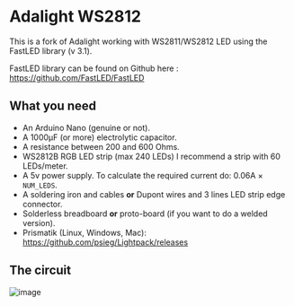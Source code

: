 Adalight WS2812
===============

This is a fork of Adalight working with WS2811/WS2812 LED using the FastLED library (v 3.1).

FastLED library can be found on Github here : https://github.com/FastLED/FastLED

## What you need
- An Arduino Nano (genuine or not).
- A 1000µF (or more) electrolytic capacitor.
- A resistance between 200 and 600 Ohms.
- WS2812B RGB LED strip (max 240 LEDs) I recommend a strip with 60 LEDs/meter.
- A 5v power supply. To calculate the required current do: 0.06A × `NUM_LEDS`.
- A soldering iron and cables **or** Dupont wires and 3 lines LED strip edge connector.
- Solderless breadboard **or** proto-board (if you want to do a welded version).
- Prismatik (Linux, Windows, Mac): https://github.com/psieg/Lightpack/releases

## The circuit
![image](https://user-images.githubusercontent.com/57588282/112475769-76453500-8d71-11eb-9e01-6321eb142ff7.png)
